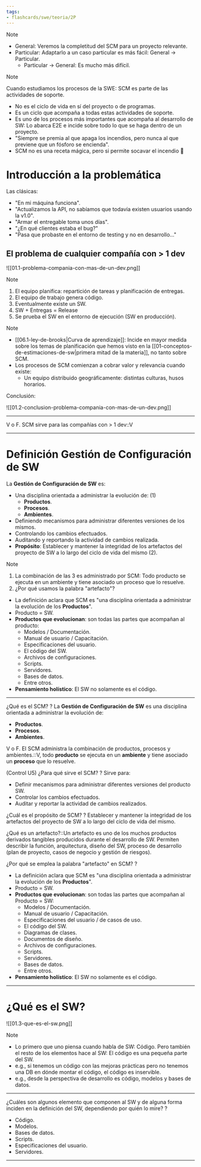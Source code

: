 ```yaml
---
tags:
- flashcards/swe/teoria/2P
---
```


> [!NOTE]
>
> - General: Veremos la completitud del SCM para un proyecto relevante.
> - Particular: Adaptarlo a un caso particular es más fácil: General -> Particular.
> 	- Particular -> General: Es mucho más difícil.

> [!NOTE]
>
> Cuando estudiamos los procesos de la SWE: SCM es parte de las actividades de soporte.
> - No es el ciclo de vida en sí del proyecto o de programas.
> - Es un ciclo que acompaña a todas estas actividades de soporte.
> - Es uno de los procesos más importantes que acompaña al desarrollo de SW: Lo abarca E2E e incide sobre todo lo que se haga dentro de un proyecto.
> - "Siempre se premia al que apaga los incendios, pero nunca al que previene que un fósforo se encienda".
> - SCM no es una receta mágica, pero si permite socavar el incendio 🧯

# Introducción a la problemática

Las clásicas:

- "En mi máquina funciona".
- "Actualizamos la API, no sabíamos que todavía existen usuarios usando la v1.0".
- "Armar el entregable toma unos días".
- "¿En qué clientes estaba el bug?"
- "Pasa que probaste en el entorno de testing y no en desarrollo..."

## El problema de cualquier compañía con > 1 dev

![[01.1-problema-compania-con-mas-de-un-dev.png]]

> [!NOTE]
>
> 1) El equipo planifica: repartición de tareas y planificación de entregas.
> 2) El equipo de trabajo genera código.
> 3) Eventualmente existe un SW.
> 4) SW + Entregas = Release
> 5) Se prueba el SW en el entorno de ejecución (SW en producción).

> [!NOTE]
>
> - [[06.1-ley-de-brooks|Curva de aprendizaje]]: Incide en mayor medida sobre los temas de planificación que hemos visto en la [[01-conceptos-de-estimaciones-de-sw|primera mitad de la materia]], no tanto sobre SCM.
> - Los procesos de SCM comienzan a cobrar valor y relevancia cuando existe:
> 	- Un equipo distribuido geográficamente: distintas culturas, husos horarios.

Conclusión:

![[01.2-conclusion-problema-compania-con-mas-de-un-dev.png]]

---

V o F. SCM sirve para las compañías con > 1 dev::V
<!--SR:!2025-06-22,1,210-->

---

# Definición Gestión de Configuración de SW

La **Gestión de Configuración de SW** es:

- Una disciplina orientada a administrar la evolución de: (1)
	- **Productos**.
	- **Procesos**.
	- **Ambientes**.
- Definiendo mecanismos para administrar diferentes versiones de los mismos.
- Controlando los cambios efectuados.
- Auditando y reportando la actividad de cambios realizada.
- **Propósito**: Establecer y mantener la integridad de los artefactos del proyecto de SW a lo largo del ciclo de vida del mismo (2).

> [!NOTE]
>
> 1) La combinación de las 3 es administrado por SCM: Todo producto se ejecuta en un ambiente y tiene asociado un proceso que lo resuelve.
> 2) ¿Por qué usamos la palabra "artefacto"?
> 	- La definición aclara que SCM es "una disciplina orientada a administrar la evolución de los **Productos**".
> 	- Producto = SW.
> 	- **Productos que evolucionan**: son todas las partes que acompañan al producto:
> 		- Modelos / Documentación.
> 		- Manual de usuario / Capacitación.
> 		- Especificaciones del usuario.
> 		- El código del SW.
> 		- Archivos de configuraciones.
> 		- Scripts.
> 		- Servidores.
> 		- Bases de datos.
> 		- Entre otros.
> 	- **Pensamiento holístico**: El SW no solamente es el código.

---

¿Qué es el SCM?
?
La **Gestión de Configuración de SW** es una disciplina orientada a administrar la evolución de:
- **Productos**.
- **Procesos**.
- **Ambientes**.
<!--SR:!2025-06-22,1,210-->

V o F. El SCM administra la combinación de productos, procesos y ambientes.::V, todo **producto** se ejecuta en un **ambiente** y tiene asociado un **proceso** que lo resuelve.
<!--SR:!2025-06-22,1,210-->

(Control U5) ¿Para qué sirve el SCM?
?
Sirve para:
- Definir mecanismos para administrar diferentes versiones del producto SW.
- Controlar los cambios efectuados.
- Auditar y reportar la actividad de cambios realizados.
<!--SR:!2025-06-22,1,210-->

¿Cuál es el propósito de SCM?
?
Establecer y mantener la integridad de los artefactos del proyecto de SW a lo largo del ciclo de vida del mismo.
<!--SR:!2025-06-22,1,210-->

¿Qué es un artefacto?::Un artefacto es uno de los muchos productos derivados tangibles producidos durante el desarrollo de SW. Permiten describir la función, arquitectura, diseño del SW, proceso de desarrollo (plan de proyecto, casos de negocio y gestión de riesgos).
<!--SR:!2025-06-22,1,210-->

¿Por qué se emplea la palabra "artefacto" en SCM?
?
- La definición aclara que SCM es "una disciplina orientada a administrar la evolución de los **Productos**".
- Producto = SW.
- **Productos que evolucionan**: son todas las partes que acompañan al Producto = SW:
	- Modelos / Documentación.
	- Manual de usuario / Capacitación.
	- Especificaciones del usuario / de casos de uso.
	- El código del SW.
	- Diagramas de clases.
	- Documentos de diseño.
	- Archivos de configuraciones.
	- Scripts.
	- Servidores.
	- Bases de datos.
	- Entre otros.
- **Pensamiento holístico**: El SW no solamente es el código.
<!--SR:!2025-06-22,1,210-->

---

# ¿Qué es el SW?

![[01.3-que-es-el-sw.png]]

> [!NOTE]
>
> - Lo primero que uno piensa cuando habla de SW: Código. Pero también el resto de los elementos hace al SW: El código es una pequeña parte del SW.
> - e.g., si tenemos un código con las mejoras prácticas pero no tenemos una DB en dónde montar el código, el código es inservible.
> - e.g., desde la perspectiva de desarrollo es código, modelos y bases de datos.

---

¿Cuáles son algunos elemento que componen al SW y de alguna forma inciden en la definición del SW, dependiendo por quién lo mire?
?
- Código.
- Modelos.
- Bases de datos.
- Scripts.
- Especificaciones del usuario.
- Servidores.
<!--SR:!2025-06-22,1,210-->

---
